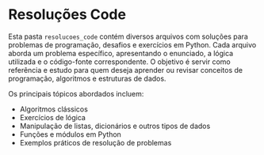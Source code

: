 # Resoluções Code

Esta pasta `resolucoes_code` contém diversos arquivos com soluções para problemas de programação, desafios e exercícios em Python. Cada arquivo aborda um problema específico, apresentando o enunciado, a lógica utilizada e o código-fonte correspondente. O objetivo é servir como referência e estudo para quem deseja aprender ou revisar conceitos de programação, algoritmos e estruturas de dados.

Os principais tópicos abordados incluem:
- Algoritmos clássicos
- Exercícios de lógica
- Manipulação de listas, dicionários e outros tipos de dados
- Funções e módulos em Python
- Exemplos práticos de resolução de problemas

